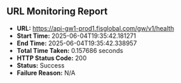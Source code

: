 ## URL Monitoring Report

- **URL:** https://api-gw1-prod1.fisglobal.com/gw/v1/health
- **Start Time:** 2025-06-04T19:35:42.181271
- **End Time:** 2025-06-04T19:35:42.338957
- **Total Time Taken:** 0.157686 seconds
- **HTTP Status Code:** 200
- **Status:** Success
- **Failure Reason:** N/A
